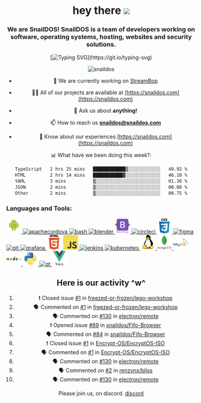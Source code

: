 <h1 align="center">hey there <img src="https://media.giphy.com/media/hvRJCLFzcasrR4ia7z/giphy.gif" width="25px"></h1>
<h3 align="center">We are SnailDOS! SnailDOS is a team of developers working on software, operating systems, hosting, websites and security solutions.</h3>

<div align="center">

[![Typing SVG](https://readme-typing-svg.herokuapp.com?color=%23F7BD27&center=true&multiline=true&lines=We+love+coding!;We+support+open+source!;So%2C+check+our+repos+and+follow+us!+;Star+our+work!+It+keeps+us+motivated.)](https://git.io/typing-svg)

</div>

<p align="center"> <img src="https://komarev.com/ghpvc/?username=snaildos&label=Profile%20views&color=0e75b6&style=flat" alt="snaildos" /> </p>

<div align="center">

- 🔭 We are currently working on [StreamBop](https://snaildos.com/streambop)

- 👨‍💻 All of our projects are available at [https://snaildos.com](https://snaildos.com)

- 💬 Ask us about **anything!**

- 📫 How to reach us **snaildos@snaildos.com**

- 📄 Know about our experiences [https://snaildos.com](https://snaildos.com)
</div>

<p align="center">📊 What have we been doing this week?:</p>

<div align="center">

<!--START_SECTION:waka-->

```text
TypeScript   2 hrs 25 mins   ████████████▒░░░░░░░░░░░░   49.92 %
HTML         2 hrs 14 mins   ███████████▓░░░░░░░░░░░░░   46.10 %
YAML         3 mins          ▒░░░░░░░░░░░░░░░░░░░░░░░░   01.36 %
JSON         2 mins          ▒░░░░░░░░░░░░░░░░░░░░░░░░   00.80 %
Other        2 mins          ▒░░░░░░░░░░░░░░░░░░░░░░░░   00.75 %
```

<!--END_SECTION:waka-->

</div>

<div align="center">

<h3 align="left">Languages and Tools:</h3>
<p align="left"> <a href="https://developer.android.com" target="_blank"> <img src="https://raw.githubusercontent.com/devicons/devicon/master/icons/android/android-original-wordmark.svg" alt="android" width="40" height="40"/> </a> <a href="https://cordova.apache.org/" target="_blank"> <img src="https://www.vectorlogo.zone/logos/apache_cordova/apache_cordova-icon.svg" alt="apachecordova" width="40" height="40"/> </a> <a href="https://www.gnu.org/software/bash/" target="_blank"> <img src="https://www.vectorlogo.zone/logos/gnu_bash/gnu_bash-icon.svg" alt="bash" width="40" height="40"/> </a> <a href="https://www.blender.org/" target="_blank"> <img src="https://download.blender.org/branding/community/blender_community_badge_white.svg" alt="blender" width="40" height="40"/> </a> <a href="https://getbootstrap.com" target="_blank"> <img src="https://raw.githubusercontent.com/devicons/devicon/master/icons/bootstrap/bootstrap-plain-wordmark.svg" alt="bootstrap" width="40" height="40"/> </a> <a href="https://circleci.com" target="_blank"> <img src="https://www.vectorlogo.zone/logos/circleci/circleci-icon.svg" alt="circleci" width="40" height="40"/> </a> <a href="https://www.w3schools.com/css/" target="_blank"> <img src="https://raw.githubusercontent.com/devicons/devicon/master/icons/css3/css3-original-wordmark.svg" alt="css3" width="40" height="40"/> </a> <a href="https://www.figma.com/" target="_blank"> <img src="https://www.vectorlogo.zone/logos/figma/figma-icon.svg" alt="figma" width="40" height="40"/> </a> <a href="https://git-scm.com/" target="_blank"> <img src="https://www.vectorlogo.zone/logos/git-scm/git-scm-icon.svg" alt="git" width="40" height="40"/> </a> <a href="https://grafana.com" target="_blank"> <img src="https://www.vectorlogo.zone/logos/grafana/grafana-icon.svg" alt="grafana" width="40" height="40"/> </a> <a href="https://www.w3.org/html/" target="_blank"> <img src="https://raw.githubusercontent.com/devicons/devicon/master/icons/html5/html5-original-wordmark.svg" alt="html5" width="40" height="40"/> </a> <a href="https://developer.mozilla.org/en-US/docs/Web/JavaScript" target="_blank"> <img src="https://raw.githubusercontent.com/devicons/devicon/master/icons/javascript/javascript-original.svg" alt="javascript" width="40" height="40"/> </a> <a href="https://www.jenkins.io" target="_blank"> <img src="https://www.vectorlogo.zone/logos/jenkins/jenkins-icon.svg" alt="jenkins" width="40" height="40"/> </a> <a href="https://kubernetes.io" target="_blank"> <img src="https://www.vectorlogo.zone/logos/kubernetes/kubernetes-icon.svg" alt="kubernetes" width="40" height="40"/> </a> <a href="https://www.linux.org/" target="_blank"> <img src="https://raw.githubusercontent.com/devicons/devicon/master/icons/linux/linux-original.svg" alt="linux" width="40" height="40"/> </a> <a href="https://www.mongodb.com/" target="_blank"> <img src="https://raw.githubusercontent.com/devicons/devicon/master/icons/mongodb/mongodb-original-wordmark.svg" alt="mongodb" width="40" height="40"/> </a> <a href="https://www.mysql.com/" target="_blank"> <img src="https://raw.githubusercontent.com/devicons/devicon/master/icons/mysql/mysql-original-wordmark.svg" alt="mysql" width="40" height="40"/> </a> <a href="https://nodejs.org" target="_blank"> <img src="https://raw.githubusercontent.com/devicons/devicon/master/icons/nodejs/nodejs-original-wordmark.svg" alt="nodejs" width="40" height="40"/> </a> <a href="https://www.python.org" target="_blank"> <img src="https://raw.githubusercontent.com/devicons/devicon/master/icons/python/python-original.svg" alt="python" width="40" height="40"/> </a> <a href="https://www.qt.io/" target="_blank"> <img src="https://upload.wikimedia.org/wikipedia/commons/0/0b/Qt_logo_2016.svg" alt="qt" width="40" height="40"/> </a> <a href="https://vuejs.org/" target="_blank"> <img src="https://raw.githubusercontent.com/devicons/devicon/master/icons/vuejs/vuejs-original-wordmark.svg" alt="vuejs" width="40" height="40"/> </a> </p>

## Here is our activity ^w^
<!--START_SECTION:activity-->
1. ❗️ Closed issue [#1](https://github.com/freezed-or-frozen/lego-workshop/issues/1) in [freezed-or-frozen/lego-workshop](https://github.com/freezed-or-frozen/lego-workshop)
2. 🗣 Commented on [#1](https://github.com/freezed-or-frozen/lego-workshop/issues/1) in [freezed-or-frozen/lego-workshop](https://github.com/freezed-or-frozen/lego-workshop)
3. 🗣 Commented on [#130](https://github.com/electron/remote/issues/130) in [electron/remote](https://github.com/electron/remote)
4. ❗️ Opened issue [#89](https://github.com/snaildos/Fifo-Browser/issues/89) in [snaildos/Fifo-Browser](https://github.com/snaildos/Fifo-Browser)
5. 🗣 Commented on [#84](https://github.com/snaildos/Fifo-Browser/issues/84) in [snaildos/Fifo-Browser](https://github.com/snaildos/Fifo-Browser)
6. ❗️ Closed issue [#1](https://github.com/Encrypt-OS/EncryptOS-ISO/issues/1) in [Encrypt-OS/EncryptOS-ISO](https://github.com/Encrypt-OS/EncryptOS-ISO)
7. 🗣 Commented on [#1](https://github.com/Encrypt-OS/EncryptOS-ISO/issues/1) in [Encrypt-OS/EncryptOS-ISO](https://github.com/Encrypt-OS/EncryptOS-ISO)
8. 🗣 Commented on [#130](https://github.com/electron/remote/issues/130) in [electron/remote](https://github.com/electron/remote)
9. 🗣 Commented on [#2](https://github.com/renzynx/bliss/issues/2) in [renzynx/bliss](https://github.com/renzynx/bliss)
10. 🗣 Commented on [#130](https://github.com/electron/remote/issues/130) in [electron/remote](https://github.com/electron/remote)
<!--END_SECTION:activity-->

Please join us, on discord.
[discord](https://invite.gg/snaildos)

</div>
